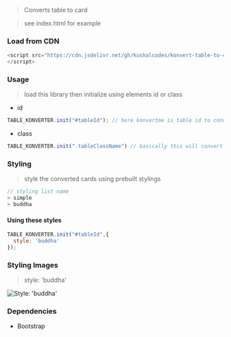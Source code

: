 > Converts table to card

> see index.html for example

### Load from CDN

```js
<script src="https://cdn.jsdelivr.net/gh/kushalcodes/konvert-table-to-card@main/konvert-table-to-card.min.js" type="text/javascript">
</script>
```

### Usage
> load this library then initialize using elements id or class

* id
```js
TABLE_KONVERTER.init("#tableId"); // here konvertme is table id to convert to
```
* class
```js
TABLE_KONVERTER.init(".tableClassName") // basically this will convert table elements initialization with css to have generated ids and use that id to convert using the id, so table mustnot have id
```

### Styling
> style the converted cards using prebuilt stylings
```js
// styling list name
> simple
> buddha
```
#### Using these styles
```js
TABLE_KONVERTER.init("#tableId",{
  style: 'buddha'
});
```

### Styling Images
> style: 'buddha'

![Style: 'buddha'](https://i.imgur.com/EJAa3pk.png)

### Dependencies
* Bootstrap